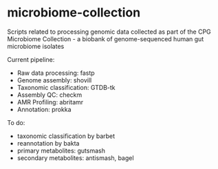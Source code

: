 # microbiome-collection

Scripts related to processing genomic data collected as part of the CPG Microbiome Collection - a biobank of genome-sequenced human gut microbiome isolates

Current pipeline:  
- Raw data processing: fastp  
- Genome assembly: shovill  
- Taxonomic classification: GTDB-tk  
- Assembly QC: checkm  
- AMR Profiling: abritamr  
- Annotation: prokka  

To do:  
- taxonomic classification by barbet  
- reannotation by bakta  
- primary metabolites: gutsmash  
- secondary metabolites: antismash, bagel  
